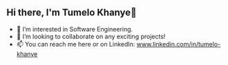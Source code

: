 ## Hi there, I'm Tumelo Khanye👋

- 👀 I’m interested in Software Engineering.
- 🫡 I’m looking to collaborate on any exciting projects!
- 📫 You can reach me here or on LinkedIn: www.linkedin.com/in/tumelo-khanye

<!--
**TudowTwelvvy/TudowTwelvvy** is a ✨ _special_ ✨ repository because its `README.md` (this file) appears on your GitHub profile.

Here are some ideas to get you started:

- 🔭 I’m currently working on ...
- 🌱 I’m currently learning ...
- 👯 I’m looking to collaborate on ...
- 🤔 I’m looking for help with ...
- 💬 Ask me about ...
- 📫 How to reach me: ...
- 😄 Pronouns: ...
- ⚡ Fun fact: ...
-->
